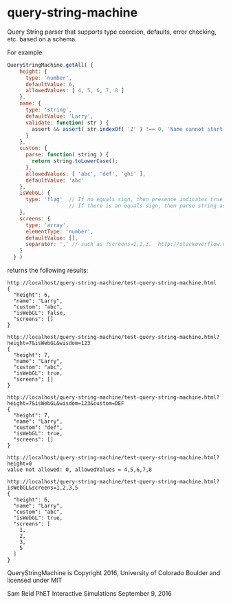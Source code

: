 # query-string-machine
Query String parser that supports type coercion, defaults, error checking, etc. based on a schema.

For example:
```js
QueryStringMachine.getAll( {
    height: {
      type: 'number',
      defaultValue: 6,
      allowedValues: [ 4, 5, 6, 7, 8 ]
    },
    name: {
      type: 'string',
      defaultValue: 'Larry',
      validate: function( str ) {
        assert && assert( str.indexOf( 'Z' ) !== 0, 'Name cannot start with Z: ' + str );
      }
    },
    custom: {
      parse: function( string ) {
        return string.toLowerCase();
      },
      allowedValues: [ 'abc', 'def', 'ghi' ],
      defaultValue: 'abc'
    },
    isWebGL: {
      type: 'flag'  // If no equals sign, then presence indicates true
                    // If there is an equals sign, then parse string as boolean
    },
    screens: {
      type: 'array',
      elementType: 'number',
      defaultValue: [],
      separator: ',' // such as ?screens=1,2,3.  http://stackoverflow.com/questions/2366260/whats-valid-and-whats-not-in-a-uri-query says go for commas
    }
  } )
```
returns the following results:

```
http://localhost/query-string-machine/test-query-string-machine.html
{
  "height": 6,
  "name": "Larry",
  "custom": "abc",
  "isWebGL": false,
  "screens": []
}

http://localhost/query-string-machine/test-query-string-machine.html?height=7&isWebGL&wisdom=123
{
  "height": 7,
  "name": "Larry",
  "custom": "abc",
  "isWebGL": true,
  "screens": []
}

http://localhost/query-string-machine/test-query-string-machine.html?height=7&isWebGL&wisdom=123&custom=DEF
{
  "height": 7,
  "name": "Larry",
  "custom": "def",
  "isWebGL": true,
  "screens": []
}

http://localhost/query-string-machine/test-query-string-machine.html?height=0
value not allowed: 0, allowedValues = 4,5,6,7,8

http://localhost/query-string-machine/test-query-string-machine.html?isWebGL&screens=1,2,3,5
{
  "height": 6,
  "name": "Larry",
  "custom": "abc",
  "isWebGL": true,
  "screens": [
    1,
    2,
    3,
    5
  ]
}
```

QueryStringMachine is Copyright 2016, University of Colorado Boulder and licensed under MIT

Sam Reid
PhET Interactive Simulations
September 9, 2016